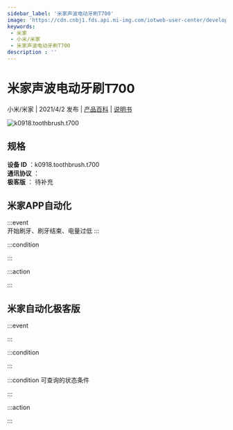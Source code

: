 ```yaml
---
sidebar_label: '米家声波电动牙刷T700'
image: 'https://cdn.cnbj1.fds.api.mi-img.com/iotweb-user-center/developer_1679047687652ampzi3sB.png?GalaxyAccessKeyId=AKVGLQWBOVIRQ3XLEW&Expires=9223372036854775807&Signature=c7Rz1GRgJc9hn2kRWWEFkIPNj24='
keywords: 
 - 米家
 - 小米/米家
 - 米家声波电动牙刷T700
description : ''
---
```

# 米家声波电动牙刷T700

小米/米家 | 2021/4/2 发布 | [产品百科](https://home.mi.com/webapp/content/baike/product/index.html?model=k0918.toothbrush.t700/) | [说明书](https://home.mi.com/views/introduction.html?model=k0918.toothbrush.t700&region=cn)

![k0918.toothbrush.t700](https://cdn.cnbj1.fds.api.mi-img.com/iotweb-user-center/developer_1679047687652ampzi3sB.png?GalaxyAccessKeyId=AKVGLQWBOVIRQ3XLEW&Expires=9223372036854775807&Signature=c7Rz1GRgJc9hn2kRWWEFkIPNj24=)

## 规格  
> 
**设备 ID** ：k0918.toothbrush.t700  
**通讯协议** ：  
**极客版**  ： 待补充 


## 米家APP自动化  

:::event  
开始刷牙、刷牙结束、电量过低
:::

:::condition  

:::

:::action   

:::

## 米家自动化极客版  

:::event  

:::

:::condition  

:::

:::condition 可查询的状态条件  

:::

:::action  

:::

        

